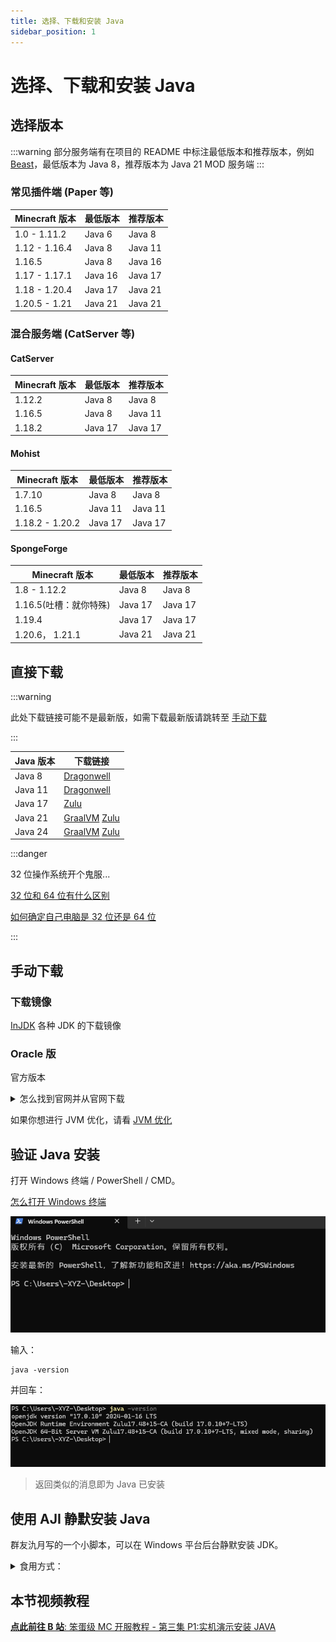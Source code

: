 ```yaml
---
title: 选择、下载和安装 Java
sidebar_position: 1
---
```


# 选择、下载和安装 Java

## 选择版本

:::warning
部分服务端有在项目的 README 中标注最低版本和推荐版本，例如 [Beast](https://github.com/HomoMC/Beast)，最低版本为 Java
8，推荐版本为 Java 21
MOD 服务端
:::

### 常见插件端 (Paper 等)

| Minecraft 版本  | 最低版本    | 推荐版本    |
|---------------|---------|---------|
| 1.0 - 1.11.2  | Java 6  | Java 8  |
| 1.12 - 1.16.4 | Java 8  | Java 11 |
| 1.16.5        | Java 8  | Java 16 |
| 1.17 - 1.17.1 | Java 16 | Java 17 |
| 1.18 - 1.20.4 | Java 17 | Java 21 |
| 1.20.5 - 1.21 | Java 21 | Java 21 |

### 混合服务端 (CatServer 等)

#### CatServer

| Minecraft 版本 | 最低版本    | 推荐版本    |
|--------------|---------|---------|
| 1.12.2       | Java 8  | Java 8  |
| 1.16.5       | Java 8  | Java 11 |
| 1.18.2       | Java 17 | Java 17 |

#### Mohist

| Minecraft 版本    | 最低版本    | 推荐版本    |
|-----------------|---------|---------|
| 1.7.10          | Java 8  | Java 8  |
| 1.16.5          | Java 11 | Java 11 |
| 1.18.2 - 1.20.2 | Java 17 | Java 17 |

#### SpongeForge

| Minecraft 版本    | 最低版本    | 推荐版本    |
|-----------------|---------|---------|
| 1.8 - 1.12.2    | Java 8  | Java 8  |
| 1.16.5(吐槽：就你特殊) | Java 17 | Java 17 |
| 1.19.4          | Java 17 | Java 17 |
| 1.20.6， 1.21.1  | Java 21 | Java 21 |

## 直接下载

:::warning

此处下载链接可能不是最新版，如需下载最新版请跳转至 [手动下载](#%E6%89%8B%E5%8A%A8%E4%B8%8B%E8%BD%BD)

:::

<!--markdownlint-disable line-length-->

| Java 版本 | 下载链接                                                                                               |
|---------|----------------------------------------------------------------------------------------------------|
| Java 8  | [Dragonwell](https://dragonwell-jdk.io/)                                                           |
| Java 11 | [Dragonwell](https://dragonwell-jdk.io/)                                                           |
| Java 17 | [Zulu](https://d10.injdk.cn/openjdk/zulu/17/)                                                      |
| Java 21 | [GraalVM](https://d10.injdk.cn/openjdk/graalvm/21/)  [Zulu](https://d10.injdk.cn/openjdk/zulu/21/) |
| Java 24 | [GraalVM](https://d10.injdk.cn/openjdk/graalvm/24/) [Zulu](https://d10.injdk.cn/openjdk/zulu/24/)  |

<!--markdownlint-enable line-length-->

:::danger

32 位操作系统开个鬼服...

[32 位和 64 位有什么区别](https://cn.bing.com/search?q=32%E4%BD%8D%2064%E4%BD%8D%E6%98%AF%E4%BB%80%E4%B9%88%E6%84%8F%E6%80%9D)

[如何确定自己电脑是 32 位还是 64 位](https://cn.bing.com/search?q=%E5%A6%82%E4%BD%95%E7%A1%AE%E5%AE%9A%E8%87%AA%E5%B7%B1%E7%94%B5%E8%84%91%E6%98%AF32%E4%BD%8D%E8%BF%98%E6%98%AF64%E4%BD%8D)

:::

## 手动下载

### 下载镜像

[InJDK](https://d10.injdk.cn/openjdk/) 各种 JDK 的下载镜像

### Oracle 版

官方版本

<details>
  <summary>怎么找到官网并从官网下载</summary>

![](_images/Oracle-1.png)
![](_images/Oracle-2.png)
![](_images/Oracle-3.png)
![](_images/Oracle-4.png)

如果再往下翻的话可以看到 Java 8 / 11。

![](_images/Oracle-5.png)

但是在这里 Java 8 需要登录才能下载。

你可以在下方链接直接下载 Java 8：

https://www.java.com/zh-CN/download/
</details>

如果你想进行 JVM 优化，请看 [JVM 优化](/Java/optimize/jvm)

## 验证 Java 安装

打开 Windows 终端 / PowerShell / CMD。

[怎么打开 Windows 终端](https://cn.bing.com/search?q=%E6%80%8E%E4%B9%88%E6%89%93%E5%BC%80windows%E6%8E%A7%E5%88%B6%E5%8F%B0)

![](_images/cmd-1.png)

输入：

```shell
java -version
```

并回车：

![](_images/cmd-2.png)

> 返回类似的消息即为 Java 已安装

## 使用 AJI 静默安装 Java

群友氿月写的一个小脚本，可以在 Windows 平台后台静默安装 JDK。

<details>
<summary>食用方式：</summary>

1. 打开此链接下载 AJI: https://github.com/Lafcadia/AJI/releases/download/v0.0.2/main.exe
2. 下好了，右键选择以管理员权限打开 (如果不以管理员权限打开就无法绑定 Java 环境变量，虽然不给管理员权限程序也能正常运行，并安装
   Java，但可能会在后续阶段出现问题)
3. ![示意图](https://github.com/user-attachments/assets/28035c47-d34b-4b38-b895-29f38366bef9)
4. 选择合适的版本的 Java，点击 `Install Java`，下载。
5. 不要关闭窗口，直到下方的提示栏从 `Installing...` 变为 `Complete.`

</details>

## 本节视频教程

[**点此前往 B 站**: 笨蛋级 MC 开服教程 - 第三集 P1:实机演示安装 JAVA](https://www.bilibili.com/video/BV1eT42167iZ/)
